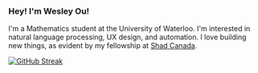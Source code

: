 ### Hey! I'm Wesley Ou!

I'm a Mathematics student at the University of Waterloo. I'm interested in natural language processing, UX design, and automation. I love building new things, as evident by my fellowship at [Shad Canada](https://www.shad.ca/).  

[![GitHub Streak](https://streak-stats.demolab.com?user=C-FWES)](https://git.io/streak-stats)
